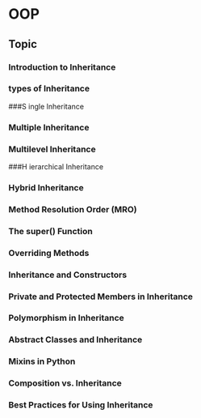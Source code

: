 # OOP
## Topic
### Introduction to Inheritance
### types of Inheritance
###S ingle Inheritance
### Multiple Inheritance
### Multilevel Inheritance
###H ierarchical Inheritance
### Hybrid Inheritance
### Method Resolution Order (MRO)
### The super() Function
### Overriding Methods
### Inheritance and Constructors
### Private and Protected Members in Inheritance
### Polymorphism in Inheritance
### Abstract Classes and Inheritance
### Mixins in Python
### Composition vs. Inheritance
### Best Practices for Using Inheritance
